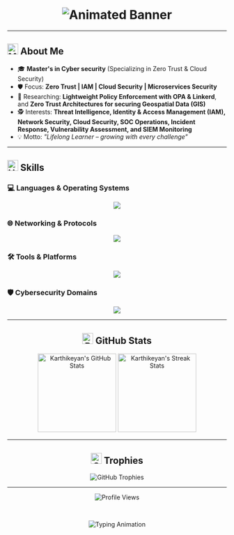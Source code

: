 <h1 align="center">
  <img src="https://capsule-render.vercel.app/api?type=waving&color=gradient&height=200&section=header&text=Cybersecurity%20Explorer&fontSize=70&fontColor=ffffff" alt="Animated Banner">
</h1>

---

## <img src="https://raw.githubusercontent.com/Tarikul-Islam-Anik/Animated-Fluent-Emojis/master/Emojis/Smilies/Man%20Genie.png" alt="Man Genie" width="25" height="25" /> About Me
- 🎓 **Master's in Cyber security** (Specializing in Zero Trust & Cloud Security)
- 🛡️ Focus: **Zero Trust | IAM | Cloud Security | Microservices Security**
- 🔬 Researching: **Lightweight Policy Enforcement with OPA & Linkerd**, and **Zero Trust Architectures for securing Geospatial Data (GIS)**
- 🕵️ Interests: **Threat Intelligence, Identity & Access Management (IAM), Network Security, Cloud Security, SOC Operations, Incident Response, Vulnerability Assessment, and SIEM Monitoring**
- 💡 Motto: *"Lifelong Learner – growing with every challenge"*

---

## <img src="https://raw.githubusercontent.com/Tarikul-Islam-Anik/Animated-Fluent-Emojis/master/Emojis/Symbols/High%20Voltage.png" alt="High Voltage" width="25" height="25" /> Skills

### 💻 Languages & Operating Systems
<p align="center">
  <img src="https://skillicons.dev/icons?i=python,sql,bash,windows,linux" />
</p>

### 🌐 Networking & Protocols
<p align="center">
  <img src="https://skillicons.dev/icons?i=tcpip,dns,vpn,firewall,ssl,ipsec,oauth,oidc" />
</p>

### 🛠️ Tools & Platforms
<p align="center">
  <img src="https://skillicons.dev/icons?i=burp,wireshark,metasploit,splunk,nessus,aws,ibmcloud,okta,git,docker,kubernetes,ansible,terraform" />
</p>

### 🛡️ Cybersecurity Domains
<p align="center">
  <img src="https://skillicons.dev/icons?i=security,threat,vulnerability,network,cloud,iam,forensics,pentest,soc,threatintel" />
</p>

---

<h2 align="center">
  <img src="https://raw.githubusercontent.com/Tarikul-Islam-Anik/Animated-Fluent-Emojis/master/Emojis/Objects/Bar%20Chart.png" alt="Bar Chart" width="25" height="25" /> GitHub Stats
</h2>

<p align="center">
  <img src="https://github-readme-stats.vercel.app/api?username=Karthikeyan1202&show_icons=true&theme=onedark&hide_border=true&count_private=true" alt="Karthikeyan's GitHub Stats" height="180em"/>
  <img src="https://github-readme-streak-stats.herokuapp.com/?user=Karthikeyan1202&theme=radical&hide_border=true" alt="Karthikeyan's Streak Stats" height="180em"/>
</p>

---

<h2 align="center">
  <img src="https://raw.githubusercontent.com/Tarikul-Islam-Anik/Animated-Fluent-Emojis/master/Emojis/Activities/Sports%20Medal.png" alt="Sports Medal" width="25" height="25" /> Trophies
</h2>

<p align="center">
  <img src="https://github-profile-trophy.vercel.app/?username=Karthikeyan1202&theme=radical&no-frame=true&no-bg=true" alt="GitHub Trophies" />
</p>

---

<p align="center">
  <img src="https://komarev.com/ghpvc/?username=Karthikeyan1202&label=Profile%20Views&color=0e75b6&style=flat" alt="Profile Views"/>
</p>
<br>
<p align="center">
  <img src="https://readme-typing-svg.herokuapp.com?font=Share+Tech+Mono&size=22&duration=4000&pause=1000&color=FF00FF&center=true&vCenter=true&width=700&lines=Initializing+Defense+Protocols...;Monitoring+SQLi+%2C+XSS+%2C+Command+Injection...;Cybersecurity+is+not+an+option%2C+it's+a+mission+%F0%9F%9A%80" alt="Typing Animation">
</p>
